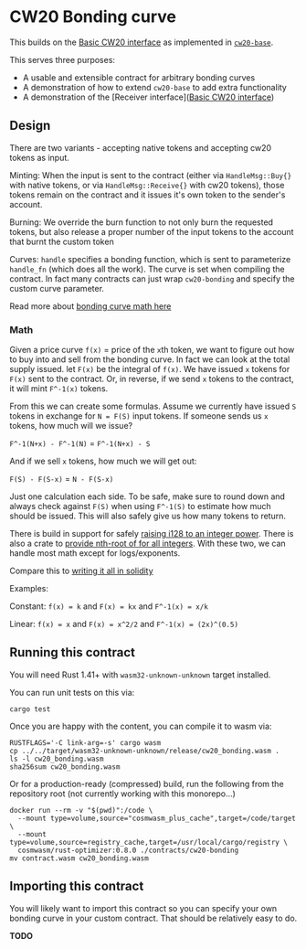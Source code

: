 # CW20 Bonding curve

This builds on the [Basic CW20 interface](../../packages/cw20/README.md)
as implemented in [`cw20-base`](../cw20-base/README.md).

This serves three purposes:

* A usable and extensible contract for arbitrary bonding curves
* A demonstration of how to extend `cw20-base` to add extra functionality
* A demonstration of the [Receiver interface]([Basic CW20 interface](../../packages/cw20/README.md#receiver))

## Design

There are two variants - accepting native tokens and accepting cw20 tokens
as input. 

Minting: When the input is sent to the contract (either via `HandleMsg::Buy{}`
with native tokens, or via `HandleMsg::Receive{}` with cw20 tokens),
those tokens remain on the contract and it issues it's own token to the
sender's account.

Burning: We override the burn function to not only burn the requested tokens,
but also release a proper number of the input tokens to the account that burnt
the custom token

Curves: `handle` specifies a bonding function, which is sent to parameterize
`handle_fn` (which does all the work). The curve is set when compiling
 the contract. In fact many contracts can just wrap `cw20-bonding` and
 specify the custom curve parameter.
 
Read more about [bonding curve math here](https://yos.io/2018/11/10/bonding-curves/)

### Math

Given a price curve `f(x)` = price of the `x`th token, we want to figure out
how to buy into and sell from the bonding curve. In fact we can look at
the total supply issued. let `F(x)` be the integral of `f(x)`. We have issued
`x` tokens for `F(x)` sent to the contract. Or, in reverse, if we send
`x` tokens to the contract, it will mint `F^-1(x)` tokens.

From this we can create some formulas. Assume we currently have issued `S`
tokens in exchange for `N = F(S)` input tokens. If someone sends us `x` tokens,
how much will we issue?

`F^-1(N+x) - F^-1(N)` = `F^-1(N+x) - S`

And if we sell `x` tokens, how much we will get out:

`F(S) - F(S-x)` = `N - F(S-x)`

Just one calculation each side. To be safe, make sure to round down and 
always check against `F(S)` when using `F^-1(S)` to estimate how much
should be issued. This will also safely give us how many tokens to return.

There is build in support for safely [raising i128 to an integer power](https://doc.rust-lang.org/std/primitive.i128.html#method.checked_pow).
There is also a crate to [provide nth-root of for all integers](https://docs.rs/num-integer/0.1.43/num_integer/trait.Roots.html).
With these two, we can handle most math except for logs/exponents. 

Compare this to [writing it all in solidity](https://github.com/OpenZeppelin/openzeppelin-contracts/blob/7b7ff729b82ea73ea168e495d9c94cb901ae95ce/contracts/math/Power.sol)

Examples:

Constant: `f(x) = k` and `F(x) = kx` and `F^-1(x) = x/k`

Linear: `f(x) = x` and `F(x) = x^2/2` and `F^-1(x) = (2x)^(0.5)`


## Running this contract

You will need Rust 1.41+ with `wasm32-unknown-unknown` target installed.

You can run unit tests on this via: 

`cargo test`

Once you are happy with the content, you can compile it to wasm via:

```
RUSTFLAGS='-C link-arg=-s' cargo wasm
cp ../../target/wasm32-unknown-unknown/release/cw20_bonding.wasm .
ls -l cw20_bonding.wasm
sha256sum cw20_bonding.wasm
```

Or for a production-ready (compressed) build, run the following from the
repository root (not currently working with this monorepo...)

```
docker run --rm -v "$(pwd)":/code \
  --mount type=volume,source="cosmwasm_plus_cache",target=/code/target \
  --mount type=volume,source=registry_cache,target=/usr/local/cargo/registry \
  cosmwasm/rust-optimizer:0.8.0 ./contracts/cw20-bonding
mv contract.wasm cw20_bonding.wasm
```

## Importing this contract

You will likely want to import this contract so you can specify your
own bonding curve in your custom contract. That should be relatively easy
to do.

**TODO**